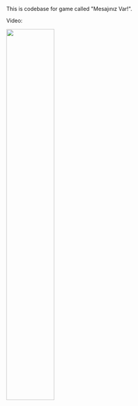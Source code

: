 This is codebase for game called "Mesajınız Var!".

Video:

[<img src="https://img.youtube.com/vi/mNJfSjgLUew/maxresdefault.jpg" width="50%">](https://www.youtube.com/watch?v=mNJfSjgLUew "Mesajınız Var")


